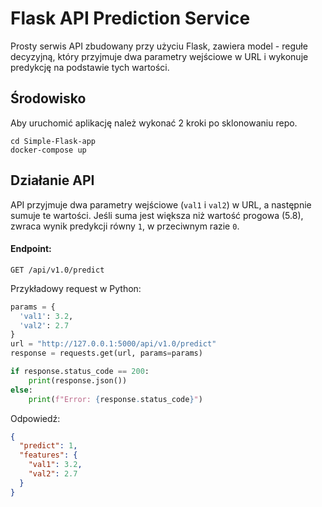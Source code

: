 # Flask API Prediction Service

Prosty serwis API zbudowany przy użyciu Flask, zawiera model - regułe decyzyjną, który przyjmuje dwa parametry wejściowe w URL i wykonuje predykcję na podstawie tych wartości.

## Środowisko
Aby uruchomić aplikację należ wykonać 2 kroki po sklonowaniu repo.
```
cd Simple-Flask-app
docker-compose up
```

## Działanie API

API przyjmuje dwa parametry wejściowe (`val1` i `val2`) w URL, a następnie sumuje te wartości. Jeśli suma jest większa niż wartość progowa (5.8), zwraca wynik predykcji równy `1`, w przeciwnym razie `0`.

#### Endpoint:
`GET /api/v1.0/predict`

Przykładowy request w Python:
```python
params = {
  'val1': 3.2,
  'val2': 2.7
}
url = "http://127.0.0.1:5000/api/v1.0/predict"
response = requests.get(url, params=params)

if response.status_code == 200:
    print(response.json())
else:
    print(f"Error: {response.status_code}")
```
Odpowiedź:
```json
{
  "predict": 1,
  "features": {
    "val1": 3.2,
    "val2": 2.7
  }
}
